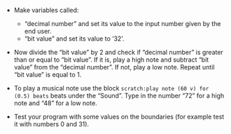 -   Make variables called:

    -   “decimal number” and set its value to the input number given by the
        end user.
    -   “bit value” and set its value to ‘32’.

-   Now divide the “bit value” by 2 and check if “decimal number” is greater
    than or equal to “bit value”.
    If it is, play a high note and subtract “bit value” from the “decimal
    number”.
    If not, play a low note.
    Repeat until “bit value” is equal to 1.
-   To play a musical note use the block
    `scratch:play note (60 v) for (0.5) beats` beats under the “Sound”.
    Type in the number “72” for a high note and “48” for a low note.
-   Test your program with some values on the boundaries (for example test it
    with numbers 0 and 31).
